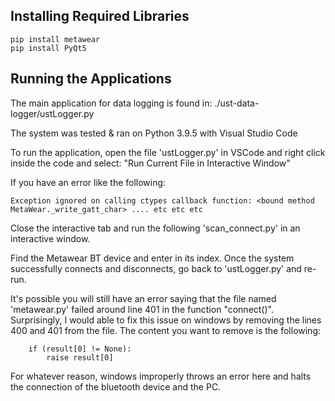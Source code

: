 ## Installing Required Libraries
```
pip install metawear
pip install PyQt5
```

## Running the Applications
The main application for data logging is found in:
./ust-data-logger/ustLogger.py

The system was tested & ran on Python 3.9.5 with Visual Studio Code

To run the application, open the file 'ustLogger.py' in VSCode and right click inside the code and select: 
"Run Current File in Interactive Window"

If you have an error like the following:
```
Exception ignored on calling ctypes callback function: <bound method MetaWear._write_gatt_char> .... etc etc etc
```
Close the interactive tab and run the following 'scan_connect.py' in an interactive window.

Find the Metawear BT device and enter in its index. Once the system successfully connects and disconnects, go back to 'ustLogger.py' and re-run.

It's possible you will still have an error saying that the file named 'metawear.py' failed around line 401 in the function "connect()".
Surprisingly, I would able to fix this issue on windows by removing the lines 400 and 401 from the file. The content you want to remove is the following:
```
    if (result[0] != None):
        raise result[0]
```
For whatever reason, windows improperly throws an error here and halts the connection of the bluetooth device and the PC.